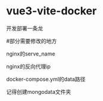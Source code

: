 # vue3-vite-docker
开发部署一条龙

#部分需要修改的地方

nginx的serve_name

nginx的反向代理ip

docker-compose.yml的data路径

记得创建mongodata文件夹
